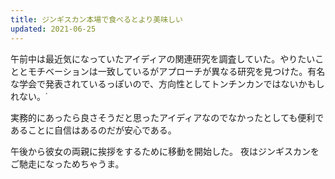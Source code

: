 ```yaml
---
title: ジンギスカン本場で食べるとより美味しい
updated: 2021-06-25
---
```


午前中は最近気になっていたアイディアの関連研究を調査していた。やりたいこととモチベーションは一致しているがアプローチが異なる研究を見つけた。有名な学会で発表されているっぽいので、方向性としてトンチンカンではないかもしれない。˙

実務的にあったら良さそうだと思ったアイディアなのでなかったとしても便利であることに自信はあるのだが安心である。

午後から彼女の両親に挨拶をするために移動を開始した。
夜はジンギスカンをご馳走になっためちゃうま。
